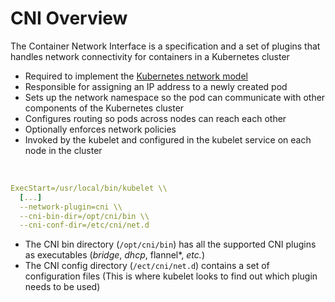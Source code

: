 # CNI Overview

The Container Network Interface is a specification and a set of plugins that handles network connectivity for containers in a Kubernetes cluster

* Required to implement the [Kubernetes network model](https://kubernetes.io/docs/concepts/services-networking/#the-kubernetes-network-model)
* Responsible for assigning an IP address to a newly created pod
* Sets up the network namespace so the pod can communicate with other components of the Kubernetes cluster
* Configures routing so pods across nodes can reach each other
* Optionally enforces network policies
* Invoked by the kubelet and configured in the kubelet service on each node in the cluster

<br>

```YAML
ExecStart=/usr/local/bin/kubelet \\
  [...]
  --network-plugin=cni \\
  --cni-bin-dir=/opt/cni/bin \\
  --cni-conf-dir=/etc/cni/net.d 
```

* The CNI bin directory (`/opt/cni/bin`) has all the supported CNI plugins as executables (*bridge*, *dhcp*, flannel*, *etc.*)
* The CNI config directory (`/ect/cni/net.d`) contains a set of configuration files (This is where kubelet looks to find out which plugin needs to be used)